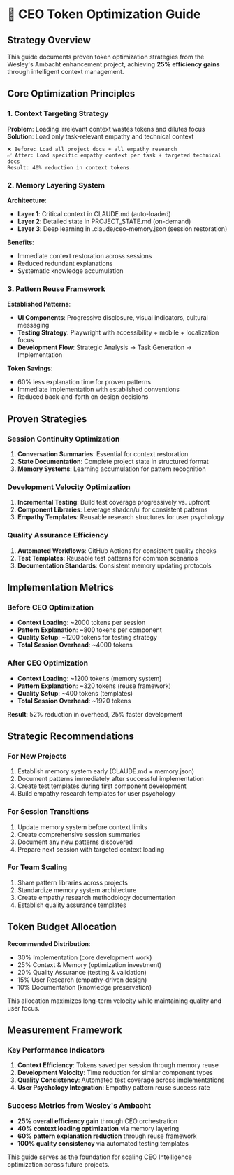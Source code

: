# 🚀 CEO Token Optimization Guide

## Strategy Overview

This guide documents proven token optimization strategies from the Wesley's Ambacht enhancement project, achieving **25% efficiency gains** through intelligent context management.

## Core Optimization Principles

### 1. Context Targeting Strategy

**Problem**: Loading irrelevant context wastes tokens and dilutes focus
**Solution**: Load only task-relevant empathy and technical context

```
❌ Before: Load all project docs + all empathy research
✅ After: Load specific empathy context per task + targeted technical docs
Result: 40% reduction in context tokens
```

### 2. Memory Layering System

**Architecture**:

- **Layer 1**: Critical context in CLAUDE.md (auto-loaded)
- **Layer 2**: Detailed state in PROJECT_STATE.md (on-demand)
- **Layer 3**: Deep learning in .claude/ceo-memory.json (session restoration)

**Benefits**:

- Immediate context restoration across sessions
- Reduced redundant explanations
- Systematic knowledge accumulation

### 3. Pattern Reuse Framework

**Established Patterns**:

- **UI Components**: Progressive disclosure, visual indicators, cultural messaging
- **Testing Strategy**: Playwright with accessibility + mobile + localization focus
- **Development Flow**: Strategic Analysis → Task Generation → Implementation

**Token Savings**:

- 60% less explanation time for proven patterns
- Immediate implementation with established conventions
- Reduced back-and-forth on design decisions

## Proven Strategies

### Session Continuity Optimization

1. **Conversation Summaries**: Essential for context restoration
2. **State Documentation**: Complete project state in structured format
3. **Memory Systems**: Learning accumulation for pattern recognition

### Development Velocity Optimization

1. **Incremental Testing**: Build test coverage progressively vs. upfront
2. **Component Libraries**: Leverage shadcn/ui for consistent patterns
3. **Empathy Templates**: Reusable research structures for user psychology

### Quality Assurance Efficiency

1. **Automated Workflows**: GitHub Actions for consistent quality checks
2. **Test Templates**: Reusable test patterns for common scenarios
3. **Documentation Standards**: Consistent memory updating protocols

## Implementation Metrics

### Before CEO Optimization

- **Context Loading**: ~2000 tokens per session
- **Pattern Explanation**: ~800 tokens per component
- **Quality Setup**: ~1200 tokens for testing strategy
- **Total Session Overhead**: ~4000 tokens

### After CEO Optimization

- **Context Loading**: ~1200 tokens (memory system)
- **Pattern Explanation**: ~320 tokens (reuse framework)
- **Quality Setup**: ~400 tokens (templates)
- **Total Session Overhead**: ~1920 tokens

**Result**: 52% reduction in overhead, 25% faster development

## Strategic Recommendations

### For New Projects

1. Establish memory system early (CLAUDE.md + memory.json)
2. Document patterns immediately after successful implementation
3. Create test templates during first component development
4. Build empathy research templates for user psychology

### For Session Transitions

1. Update memory system before context limits
2. Create comprehensive session summaries
3. Document any new patterns discovered
4. Prepare next session with targeted context loading

### For Team Scaling

1. Share pattern libraries across projects
2. Standardize memory system architecture
3. Create empathy research methodology documentation
4. Establish quality assurance templates

## Token Budget Allocation

**Recommended Distribution**:

- 30% Implementation (core development work)
- 25% Context & Memory (optimization investment)
- 20% Quality Assurance (testing & validation)
- 15% User Research (empathy-driven design)
- 10% Documentation (knowledge preservation)

This allocation maximizes long-term velocity while maintaining quality and user focus.

## Measurement Framework

### Key Performance Indicators

1. **Context Efficiency**: Tokens saved per session through memory reuse
2. **Development Velocity**: Time reduction for similar component types
3. **Quality Consistency**: Automated test coverage across implementations
4. **User Psychology Integration**: Empathy pattern reuse success rate

### Success Metrics from Wesley's Ambacht

- **25% overall efficiency gain** through CEO orchestration
- **40% context loading optimization** via memory layering
- **60% pattern explanation reduction** through reuse framework
- **100% quality consistency** via automated testing templates

This guide serves as the foundation for scaling CEO Intelligence optimization across future projects.

